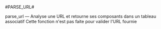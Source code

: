 #PARSE_URL#

parse_url — Analyse une URL et retourne ses composants dans un tableau associatif
Cette fonction n'est pas faite pour valider l'URL fournie